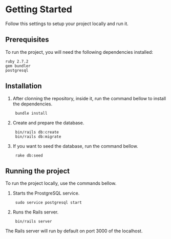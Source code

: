 # Getting Started

Follow this settings to setup your project locally and run it.

## Prerequisites

To run the project, you will need the following dependencies installed:

    ruby 2.7.2
    gem bundler
    postgresql

## Installation

1. After clonning the repository, inside it, run the command bellow to install the dependencies.

        bundle install

2. Create and prepare the database.

        bin/rails db:create
        bin/rails db:migrate

3. If you want to seed the database, run the command bellow.

        rake db:seed
  
## Running the project

To run the project locally, use the commands bellow.

1. Starts the ProstgreSQL service.

        sudo service postgresql start

2. Runs the Rails server.

        bin/rails server

The Rails server will run by default on port 3000 of the localhost.
